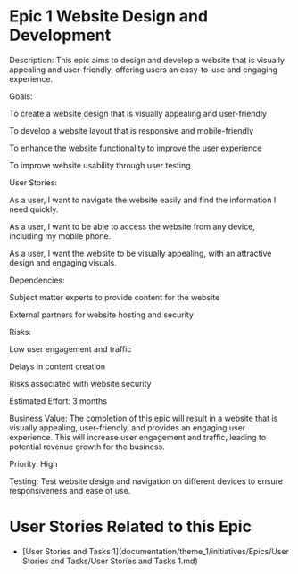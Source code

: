 
# Epic 1 Website Design and Development

Description: This epic aims to design and develop a website that is visually appealing and user-friendly, offering users an easy-to-use and engaging experience.

Goals:

To create a website design that is visually appealing and user-friendly

To develop a website layout that is responsive and mobile-friendly

To enhance the website functionality to improve the user experience

To improve website usability through user testing

User Stories:

As a user, I want to navigate the website easily and find the information I need quickly.

As a user, I want to be able to access the website from any device, including my mobile phone.

As a user, I want the website to be visually appealing, with an attractive design and engaging visuals.

Dependencies:

Subject matter experts to provide content for the website

External partners for website hosting and security

Risks:


Low user engagement and traffic

Delays in content creation

Risks associated with website security

Estimated Effort: 3 months

Business Value: The completion of this epic will result in a website that is visually appealing, user-friendly, and provides an engaging user experience. This will increase user engagement and traffic, leading to potential revenue growth for the business.

Priority: High

Testing: Test website design and navigation on different devices to ensure responsiveness and ease of use.

# User Stories Related to this Epic
* [User Stories and Tasks 1](documentation/theme_1/initiatives/Epics/User Stories and Tasks/User Stories and Tasks 1.md)
